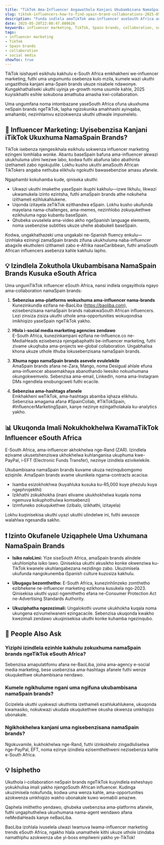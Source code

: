 ```yaml
---
title: "TikTok Ama-Influencer Angawathola Kanjani Ukubambisana NamaSpain Brands E-South Africa Ngo-2025?"
slug: tiktok-influencers-how-to-find-spain-brand-collaborations-2025-05-20
description: "Funda indlela amaTikTok ama-influencer aseSouth Africa angaxhuma ngayo namabrands aseSpain ukuze enze ama-collaboration aphumelelayo, asebenzisa amaqhinga wama-social media ne-influencer marketing."
date: 2025-05-20T22:08:47.608626
keywords: influencer marketing, TikTok, Spain brands, collaboration, social media
tags:
- influencer marketing
- TikTok
- Spain brands
- collaboration
- social media
showToc: true
---
```


TikTok isishayeli esikhulu kakhulu e-South Africa emkhakheni we-influencer marketing, futhi uma ungumuntu osebenza kulo mzila, kumele wazi ukuthi ungazithola kanjani ama-Spain brands ukuze nisabele ndawonye. Kungakhathaliseki ukuthi uyinja ye-growth noma usumile kahle, 2025 kuyisikhathi esihle sokubona amathuba amasha kwi-collaboration.

Uma ungumfana noma intombazane yaseSouth Africa ofuna ukuxhuma neSpain brands ngeTikTok, lapha ngizokunika amahhashi ayinqaba, amahambi, nezinhlamvu ezizokwenza ukuthi uthwale impumelelo.

## 📢 Influencer Marketing: Uyisebenzisa Kanjani iTikTok Ukuxhuma NamaSpain Brands?

TikTok isebenza njengesikhala esikhulu sokwenza influencer marketing ezingeni lomhlaba wonke. Abantu baseSpain bafuna ama-influencer akwazi ukukhuluma ulimi lwezwe labo, kodwa futhi abafuna labo abathinta izethameli zabo ngokujulile. Lokhu kusho ukuthi amaSouth African TikTokers angaba nethuba elikhulu ngokuthi bawasebenzise amasu afanele.

Ngaphambi kokuhamba kude, qiniseka ukuthi:

- Ukwazi ukuthi imakethe yaseSpain ikuphi kakhulu—izwe likhulu, likwazi ukwamukela izinto ezintsha, futhi amaSpain brands athe nokuheha izithameli ezihlukahlukene.
- Uqonda izitayela zeTikTok ezithandwa eSpain. Lokhu kusho ukufunda mayelana nama-challenges, ama-memes, nezinhlobo zokuqukethwe ezikhuluma ngqo kubantu baseSpain.
- Qhubeka uvuselela ama-video akho ngeSpanish language elements, noma usebenzise subtitles ukuze uhehe ababukeli baseSpain.

Kodwa, ungakhathazeki uma ungakabi ne-Spanish fluency enkulu—izinhlaka eziningi zamaSpain brands zifuna ukukhuluma naba-influencer abagxile ekutholeni izithameli zabo e-Afrika naseCaribbean, futhi amaSouth African influencers asebenza kahle kakhulu lapho.

## 💡 Izindlela Zokuthola Ukubambisana NamaSpain Brands Kusuka eSouth Africa

Uma ungumTikTok influencer eSouth Africa, nansi indlela ongayithola ngayo ama-collaboration namaSpain brands:

1. **Sebenzisa ama-platforms wokuxhuma ama-influencer nama-brands**  
Kunezinkundla ezifana ne-BaoLiba (https://baoliba.com), ezisebenzisana namaSpain brands nabakwaSouth African influencers. Lezi zinsiza zisiza ukuthi uthole ama-opportunities wokuqondisa imikhiqizo yaseSpain ngeTikTok yakho.

2. **Hlola i-social media marketing agencies zendawo**  
E-South Africa, kunezinkampani ezifana ne-Influence.co ne-MediaHeads ezisebenza njengabaphathi be-influencer marketing, futhi zivame ukuqhuba ama-projects we-global collaboration. Ungabhalisa khona ukuze uthole ithuba lokusebenzisana namaSpain brands.

3. **Xhuma ngqo namaSpain brands asevele evulelekile**  
AmaSpain brands afana ne-Zara, Mango, noma Desigual ahlale efuna ama-influencer abasemakhaya abanothando lwesiko nokuxhumana okungokwemvelo. Sebenzisa ama-email, LinkedIn, noma ama-Instagram DMs ngendlela enobungcweti futhi ecacile.

4. **Sebenzisa ama-hashtags afanele**  
Emkhakheni weTikTok, ama-hashtags abamba iqhaza elikhulu. Sebenzisa amagama afana #SpainCollab, #TikTokSpain, #InfluencerMarketingSpain, kanye nezinye ezingatholakala ku-analytics yakho.

## 📊 Ukuqonda Imali Nokukhokhelwa KwamaTikTok Influencer eSouth Africa

E-South Africa, ama-influencer akhokhelwa nge-Rand (ZAR). Izindlela ezivame ukusetshenziswa ukhokhelwa kuhlanganisa ukuphuma kwe-PayPal, i-EFT (Electronic Funds Transfer), nezinye izindlela ezivikelekile.

Ukubambisana namaSpain brands kuvame ukuza nezinqubomgomo eziqinile. AmaSpain brands avame ukunikela ngama-contracts acacisa:

- Isamba esizokhokhwa (kuyahluka kusuka ku-R5,000 kuye phezulu kuya ngephrojekthi)
- Izikhathi zokukhokha (inani elivame ukukhokhelwa kuqala noma ngemuva kokuphothulwa komsebenzi)
- Izimfuneko zokuqukethwe (izibalo, izikhathi, izitayela)

Lokhu kuqinisekisa ukuthi uyazi ukuthi ulindelwe ini, futhi awusoze walahlwa ngesandla sakho.

## ❗ Izinto Okufanele Uziqaphele Uma Uxhumana NamaSpain Brands

- **Isiko naloLimi:** Yize siseSouth Africa, amaSpain brands alindele ukuhlonipha isiko lawo. Qinisekisa ukuthi akusikho konke okwenziwa ku-TikTok kwanele ukuhlangabezana nezidingo zabo. Ukuzimisela ukufunda nangokunemba iSpanish culture kuzosiza kakhulu.

- **Ubugagu bezomthetho:** E-South Africa, kunezinhlinzeko zomthetho ezibhekene ne-influencer marketing ezikhona kusukela ngo-2023. Qinisekisa ukuthi uyazi ngemithetho efana ne-Consumer Protection Act ne-Advertising Standards Authority.

- **Ukuziphatha ngezezimali:** Ungalokothi uvume ukukhokha kuqala noma ukungena ezivumelwaneni ezingacacile. Sebenzisa ukuqonda kwakho kwezimali zendawo ukuqinisekisa ukuthi konke kuhamba ngezinqubo.

## 🧐 People Also Ask

### Yiziphi izindlela ezinhle kakhulu zokuxhuma namaSpain brands ngeTikTok eSouth Africa?

Sebenzisa amapulatifomu afana ne-BaoLiba, joina ama-agency e-social media marketing, bese usebenzisa ama-hashtags afanele futhi wenze okuqukethwe okuhambisana nendawo.

### Kumele ngikhulume ngani uma ngifuna ukubambisana namaSpain brands?

Gcizelela ukuthi uyakwazi ukuthinta izethameli ezahlukahlukene, ukuqonda kwamasiko, nokukwazi ukudala okuqukethwe okusha okwenza umkhiqizo ubonakale.

### Ngikhokhelwa kanjani uma ngisebenzisana namaSpain brands?

Ngokuvamile, kukhokhelwa nge-Rand, futhi izinkokhelo zingadluliselwa nge-PayPal, EFT, noma ezinye izindlela ezisemthethweni nezisebenza kahle e-South Africa.

## 💡 Isiphetho

Ukuthola i-collaboration neSpain brands ngeTikTok kuyindlela esheshayo yokukhulisa imali yakho njengoSouth African influencer. Kudinga ukuzimisela nokufunda, kodwa uma wenza kahle, ama-opportunities azokwenza umkhiqizo wakho ubonakale kuwo womabili amazwe.

Qaphela imithetho yendawo, qhubeka usebenzisa ama-platforms afanele, futhi ungaphuthelwa ukuxhumana nama-agent wendawo afana neMediaHeads kanye neBaoLiba.

BaoLiba izohlala ivuselela ulwazi lwamuva lwama-influencer marketing trends eSouth Africa, ngakho hlala unamathele kithi ukuze uthole izindaba namathiphu azokwenza ube yi-boss empilweni yakho ye-TikTok!